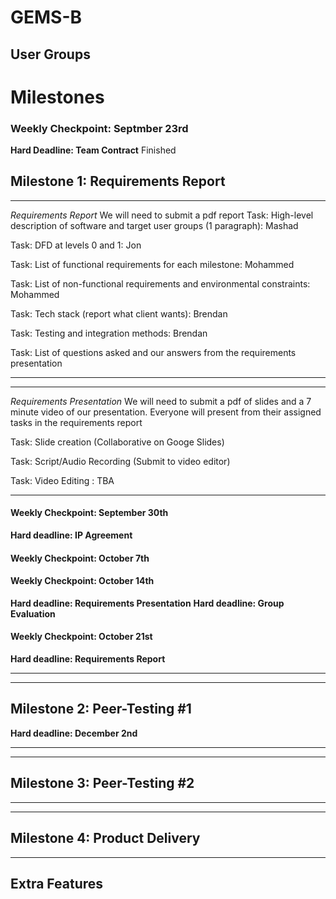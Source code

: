 # GEMS-B

## User Groups

# Milestones

### Weekly Checkpoint: Septmber 23rd
**Hard Deadline: Team Contract** Finished

## Milestone 1: Requirements Report

***
*Requirements Report*
We will need to submit a pdf report 
Task: High-level description of software and target user groups (1 paragraph): Mashad

Task: DFD at levels 0 and 1: Jon

Task: List of functional requirements for each milestone: Mohammed

Task: List of non-functional requirements and environmental constraints: Mohammed

Task: Tech stack (report what client wants): Brendan

Task: Testing and integration methods: Brendan

Task: List of questions asked and our answers from the requirements presentation
***
***
*Requirements Presentation*
We will need to submit a pdf of slides and a 7 minute video of our presentation.
Everyone will present from their assigned tasks in the requirements report

Task: Slide creation (Collaborative on Googe Slides)

Task: Script/Audio Recording (Submit to video editor)

Task: Video Editing : TBA
***

#### Weekly Checkpoint: September 30th
**Hard deadline: IP Agreement**

#### Weekly Checkpoint: October 7th

#### Weekly Checkpoint: October 14th
**Hard deadline: Requirements Presentation**
**Hard deadline: Group Evaluation**

#### Weekly Checkpoint: October 21st
**Hard deadline: Requirements Report**

***
***
## Milestone 2: Peer-Testing #1
**Hard deadline: December 2nd**

***
***
## Milestone 3: Peer-Testing #2

***
***
## Milestone 4: Product Delivery

***
## Extra Features